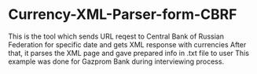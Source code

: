 # Currency-XML-Parser-form-CBRF

This is the tool which sends URL reqest to Central Bank of Russian Federation for specific date and gets XML response with currencies
After that, it parses the XML page and gave prepared info in .txt file to user
This example was done for Gazprom Bank during interviewing process.
